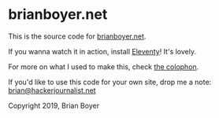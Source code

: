 # brianboyer.net

This is the source code for [brianboyer.net](https://brianboyer.net).

If you wanna watch it in action, install [Eleventy](https://www.11ty.io/)! It's lovely.

For more on what I used to make this, check [the colophon](https://brianboyer.net/colophon/).

If you'd like to use this code for your own site, drop me a note: [brian@hackerjournalist.net](mailto:brian@hackerjournalist.net)

Copyright 2019, Brian Boyer
